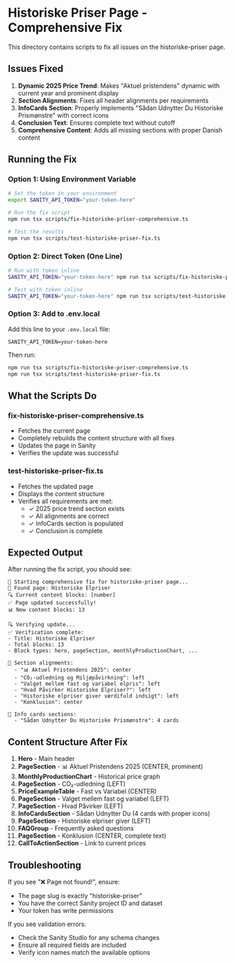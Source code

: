 # Historiske Priser Page - Comprehensive Fix

This directory contains scripts to fix all issues on the historiske-priser page.

## Issues Fixed

1. **Dynamic 2025 Price Trend**: Makes "Aktuel pristendens" dynamic with current year and prominent display
2. **Section Alignments**: Fixes all header alignments per requirements
3. **InfoCards Section**: Properly implements "Sådan Udnytter Du Historiske Prismønstre" with correct icons
4. **Conclusion Text**: Ensures complete text without cutoff
5. **Comprehensive Content**: Adds all missing sections with proper Danish content

## Running the Fix

### Option 1: Using Environment Variable
```bash
# Set the token in your environment
export SANITY_API_TOKEN="your-token-here"

# Run the fix script
npm run tsx scripts/fix-historiske-priser-comprehensive.ts

# Test the results
npm run tsx scripts/test-historiske-priser-fix.ts
```

### Option 2: Direct Token (One Line)
```bash
# Run with token inline
SANITY_API_TOKEN="your-token-here" npm run tsx scripts/fix-historiske-priser-comprehensive.ts

# Test with token inline
SANITY_API_TOKEN="your-token-here" npm run tsx scripts/test-historiske-priser-fix.ts
```

### Option 3: Add to .env.local
Add this line to your `.env.local` file:
```
SANITY_API_TOKEN=your-token-here
```

Then run:
```bash
npm run tsx scripts/fix-historiske-priser-comprehensive.ts
npm run tsx scripts/test-historiske-priser-fix.ts
```

## What the Scripts Do

### fix-historiske-priser-comprehensive.ts
- Fetches the current page
- Completely rebuilds the content structure with all fixes
- Updates the page in Sanity
- Verifies the update was successful

### test-historiske-priser-fix.ts
- Fetches the updated page
- Displays the content structure
- Verifies all requirements are met:
  - ✓ 2025 price trend section exists
  - ✓ All alignments are correct
  - ✓ InfoCards section is populated
  - ✓ Conclusion is complete

## Expected Output

After running the fix script, you should see:
```
🔧 Starting comprehensive fix for historiske-priser page...
📄 Found page: Historiske Elpriser
🔍 Current content blocks: [number]
✅ Page updated successfully!
📊 New content blocks: 13

🔍 Verifying update...
✅ Verification complete:
- Title: Historiske Elpriser
- Total blocks: 13
- Block types: hero, pageSection, monthlyProductionChart, ...

📐 Section alignments:
  - "📊 Aktuel Pristendens 2025": center
  - "CO₂-udledning og Miljøpåvirkning": left
  - "Valget mellem fast og variabel elpris": left
  - "Hvad Påvirker Historiske Elpriser?": left
  - "Historiske elpriser giver værdifuld indsigt": left
  - "Konklusion": center

🎴 Info cards sections:
  - "Sådan Udnytter Du Historiske Prismønstre": 4 cards
```

## Content Structure After Fix

1. **Hero** - Main header
2. **PageSection** - 📊 Aktuel Pristendens 2025 (CENTER, prominent)
3. **MonthlyProductionChart** - Historical price graph
4. **PageSection** - CO₂-udledning (LEFT)
5. **PriceExampleTable** - Fast vs Variabel (CENTER)
6. **PageSection** - Valget mellem fast og variabel (LEFT)
7. **PageSection** - Hvad Påvirker (LEFT)
8. **InfoCardsSection** - Sådan Udnytter Du (4 cards with proper icons)
9. **PageSection** - Historiske elpriser giver (LEFT)
10. **FAQGroup** - Frequently asked questions
11. **PageSection** - Konklusion (CENTER, complete text)
12. **CallToActionSection** - Link to current prices

## Troubleshooting

If you see "❌ Page not found!", ensure:
- The page slug is exactly "historiske-priser"
- You have the correct Sanity project ID and dataset
- Your token has write permissions

If you see validation errors:
- Check the Sanity Studio for any schema changes
- Ensure all required fields are included
- Verify icon names match the available options